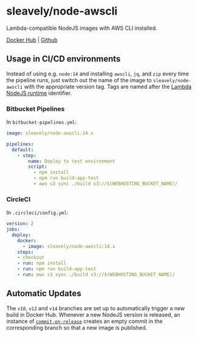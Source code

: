 # sleavely/node-awscli

Lambda-compatible NodeJS images with AWS CLI installed.

[Docker Hub](https://hub.docker.com/r/sleavely/node-awscli) | [Github](https://github.com/Sleavely/docker-node-awscli)

## Usage in CI/CD environments

Instead of using e.g. `node:14` and installing `awscli`, `jq`, and `zip` every time the pipeline runs, just switch out the name of the image to `sleavely/node-awscli` with the appropriate version tag. Tags are named after the [Lambda NodeJS runtime](https://docs.aws.amazon.com/lambda/latest/dg/lambda-runtimes.html) identifier.

### Bitbucket Pipelines

In `bitbucket-pipelines.yml`:

```yaml
image: sleavely/node-awscli:14.x

pipelines:
  default:
    - step:
        name: Deploy to test environment
        script:
          - npm install
          - npm run build-app-test
          - aws s3 sync ./build s3://$(WEBHOSTING_BUCKET_NAME)/
```

### CircleCI

In `.circleci/config.yml`:

```yaml
version: 2
jobs:
  deploy:
    docker:
      - image: sleavely/node-awscli:14.x
    steps:
    - checkout
    - run: npm install
    - run: npm run build-app-test
    - run: aws s3 sync ./build s3://$(WEBHOSTING_BUCKET_NAME)/
```

## Automatic Updates

The `v10`, `v12` and `v14` branches are set up to automatically trigger a new build in Docker Hub. Whenever a new NodeJS version is released, an instance of [`commit-on-release`](https://github.com/Sleavely/commit-on-release) creates an empty commit in the corresponding branch so that a new image is published.
